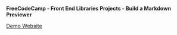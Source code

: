 **FreeCodeCamp - Front End Libraries Projects - Build a Markdown Previewer**

[Demo Website](https://ke-liang-liu.github.io/fcc-markdown-previewer/)
